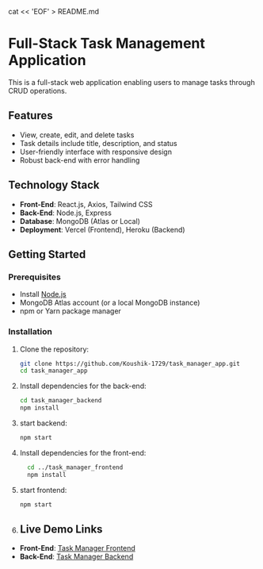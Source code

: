 cat << 'EOF' > README.md
# Full-Stack Task Management Application

This is a full-stack web application enabling users to manage tasks through CRUD operations.

## Features
- View, create, edit, and delete tasks
- Task details include title, description, and status
- User-friendly interface with responsive design
- Robust back-end with error handling

## Technology Stack
- **Front-End**: React.js, Axios, Tailwind CSS
- **Back-End**: Node.js, Express
- **Database**: MongoDB (Atlas or Local)
- **Deployment**: Vercel (Frontend), Heroku (Backend)

## Getting Started

### Prerequisites
- Install [Node.js](https://nodejs.org/)
- MongoDB Atlas account (or a local MongoDB instance)
- npm or Yarn package manager

### Installation

1. Clone the repository:
   ```bash
   git clone https://github.com/Koushik-1729/task_manager_app.git
   cd task_manager_app
2. Install dependencies for the back-end:
   ```bash
   cd task_manager_backend
   npm install
3. start backend:
   ```bash
   npm start
4. Install dependencies for the front-end:
   ```bash
     cd ../task_manager_frontend
     npm install
5. start frontend:
   ```bash
   npm start
6. ## Live Demo Links
- **Front-End**: [Task Manager Frontend](https://task-manager-frontend-6b94.vercel.app/)
- **Back-End**: [Task Manager Backend](https://task-manager-backend-roky.onrender.com/tasks)




